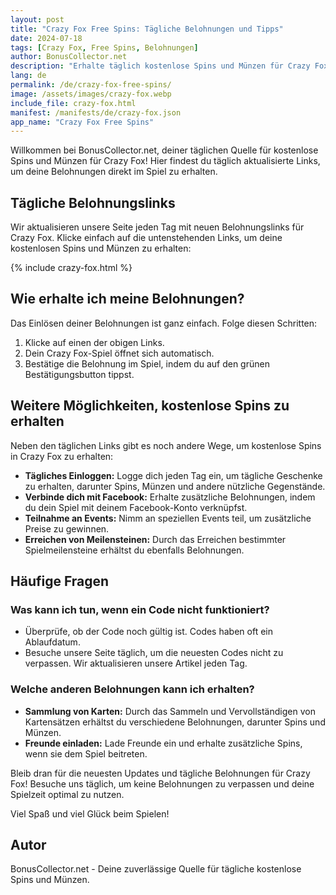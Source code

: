```yaml
---
layout: post
title: "Crazy Fox Free Spins: Tägliche Belohnungen und Tipps"
date: 2024-07-18
tags: [Crazy Fox, Free Spins, Belohnungen]
author: BonusCollector.net
description: "Erhalte täglich kostenlose Spins und Münzen für Crazy Fox. Bleib dran für die neuesten Belohnungslinks und nützliche Tipps."
lang: de
permalink: /de/crazy-fox-free-spins/
image: /assets/images/crazy-fox.webp
include_file: crazy-fox.html
manifest: /manifests/de/crazy-fox.json
app_name: "Crazy Fox Free Spins"
---
```


Willkommen bei BonusCollector.net, deiner täglichen Quelle für kostenlose Spins und Münzen für Crazy Fox! Hier findest du täglich aktualisierte Links, um deine Belohnungen direkt im Spiel zu erhalten.

## Tägliche Belohnungslinks

Wir aktualisieren unsere Seite jeden Tag mit neuen Belohnungslinks für Crazy Fox. Klicke einfach auf die untenstehenden Links, um deine kostenlosen Spins und Münzen zu erhalten:

{% include crazy-fox.html %}

## Wie erhalte ich meine Belohnungen?

Das Einlösen deiner Belohnungen ist ganz einfach. Folge diesen Schritten:

1. Klicke auf einen der obigen Links.
2. Dein Crazy Fox-Spiel öffnet sich automatisch.
3. Bestätige die Belohnung im Spiel, indem du auf den grünen Bestätigungsbutton tippst.

## Weitere Möglichkeiten, kostenlose Spins zu erhalten

Neben den täglichen Links gibt es noch andere Wege, um kostenlose Spins in Crazy Fox zu erhalten:

- **Tägliches Einloggen:** Logge dich jeden Tag ein, um tägliche Geschenke zu erhalten, darunter Spins, Münzen und andere nützliche Gegenstände.
- **Verbinde dich mit Facebook:** Erhalte zusätzliche Belohnungen, indem du dein Spiel mit deinem Facebook-Konto verknüpfst.
- **Teilnahme an Events:** Nimm an speziellen Events teil, um zusätzliche Preise zu gewinnen.
- **Erreichen von Meilensteinen:** Durch das Erreichen bestimmter Spielmeilensteine erhältst du ebenfalls Belohnungen.

## Häufige Fragen

### Was kann ich tun, wenn ein Code nicht funktioniert?

- Überprüfe, ob der Code noch gültig ist. Codes haben oft ein Ablaufdatum.
- Besuche unsere Seite täglich, um die neuesten Codes nicht zu verpassen. Wir aktualisieren unsere Artikel jeden Tag.

### Welche anderen Belohnungen kann ich erhalten?

- **Sammlung von Karten:** Durch das Sammeln und Vervollständigen von Kartensätzen erhältst du verschiedene Belohnungen, darunter Spins und Münzen.
- **Freunde einladen:** Lade Freunde ein und erhalte zusätzliche Spins, wenn sie dem Spiel beitreten.

Bleib dran für die neuesten Updates und tägliche Belohnungen für Crazy Fox! Besuche uns täglich, um keine Belohnungen zu verpassen und deine Spielzeit optimal zu nutzen.

Viel Spaß und viel Glück beim Spielen!

## Autor
BonusCollector.net - Deine zuverlässige Quelle für tägliche kostenlose Spins und Münzen.